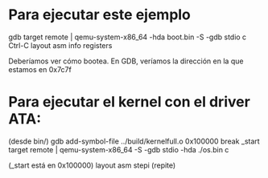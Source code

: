 # Para ejecutar este ejemplo
gdb
target remote | qemu-system-x86\_64 -hda boot.bin -S -gdb stdio
c
Ctrl-C
layout asm
info registers

Deberíamos ver cómo bootea. En GDB, veríamos la dirección en la que estamos en 0x7c7f


# Para ejecutar el kernel con el driver ATA:
(desde bin/)
gdb
add-symbol-file ../build/kernelfull.o 0x100000
break \_start
target remote | qemu-system-x86\_64 -S -gdb stdio -hda ./os.bin
c

(\_start está en 0x100000)
layout asm
stepi (repite)
